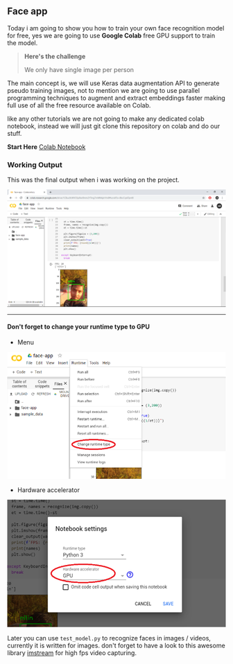 ## Face app

Today i am going to show you how to train your own face recognition model for free, yes we are going to use **Google Colab** free GPU support to train the model.

> **Here's the challenge**
>
> We only have single image per person

The main concept is, we will use Keras data augmentation API to generate pseudo training images, not to mention we are going to use parallel programming techniques to augment and extract embeddings faster  making full use of all the free resource available on Colab.

like any other tutorials we are not going to make any dedicated colab notebook, instead we will just git clone this repository on colab and do our stuff.

**Start Here** [Colab Notebook](http://)

### Working Output

This was the final output when i was working on the project.

![working](Docs/0.png)

****

#### Don't forget to change your runtime type to GPU

- Menu

![runtime1](Docs/1.png)

- Hardware accelerator

![runtime1](Docs/2.png)

Later you can use ``test_model.py`` to recognize faces in images / videos, currently it is written for images. don't forget to have a look to this awesome library [imstream](https://github.com/imneonizer/imstream) for high fps video capturing.